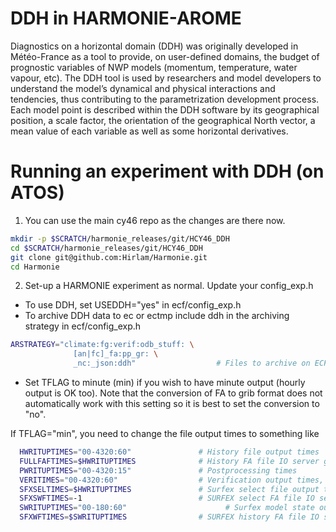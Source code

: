# DDH in HARMONIE-AROME

Diagnostics on a horizontal domain (DDH) was originally developed in Météo-France as a tool to provide, on user-defined domains, 
the budget of prognostic variables of NWP models (momentum, temperature, water vapour, etc). The DDH tool is used by researchers 
and model developers to understand the model’s dynamical and physical interactions and tendencies, thus contributing to the 
parametrization development process. Each model point is described within the DDH software by its geographical position, 
a scale factor, the orientation of the geographical North vector, a mean value of each variable as well as some horizontal 
derivatives.

# Running an experiment with DDH (on ATOS)

1) You can use the main cy46 repo as the changes are there now.

```bash
mkdir -p $SCRATCH/harmonie_releases/git/HCY46_DDH
cd $SCRATCH/harmonie_releases/git/HCY46_DDH
git clone git@github.com:Hirlam/Harmonie.git
cd Harmonie
```
2) Set-up a HARMONIE experiment as normal. Update your config_exp.h

- To use DDH, set USEDDH="yes" in ecf/config_exp.h
- To archive DDH data to ec or ectmp include ddh in the archiving strategy in ecf/config_exp.h

```bash
ARSTRATEGY="climate:fg:verif:odb_stuff: \
              [an|fc]_fa:pp_gr: \
              _nc:_json:ddh"                  # Files to archive on ECFS, see above for syntax
```

- Set TFLAG to minute (min) if you wish to have minute output (hourly output is OK too). Note that the conversion of FA to grib format does not automatically work with this setting so it is best to set the conversion to "no".

If TFLAG="min", you need to change the file output times to something like
```bash
  HWRITUPTIMES="00-4320:60"               # History file output times
  FULLFAFTIMES=$HWRITUPTIMES              # History FA file IO server gather times
  PWRITUPTIMES="00-4320:15"               # Postprocessing times
  VERITIMES="00-4320:60"                  # Verification output times, may change PWRITUPTIMES
  SFXSELTIMES=$HWRITUPTIMES               # Surfex select file output times
  SFXSWFTIMES=-1                          # SURFEX select FA file IO server gathering times
  SWRITUPTIMES="00-180:60"                      # Surfex model state output times
  SFXWFTIMES=$SWRITUPTIMES                # SURFEX history FA file IO server gathering times
```
